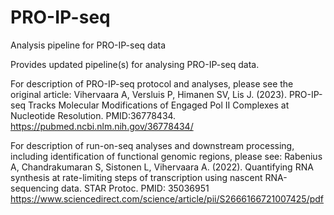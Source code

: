 # PRO-IP-seq

Analysis pipeline for PRO-IP-seq data

Provides updated pipeline(s) for analysing PRO-IP-seq data. 



For description of PRO-IP-seq protocol and analyses, please see the original article:
Vihervaara A, Versluis P, Himanen SV, Lis J. (2023). PRO-IP-seq Tracks Molecular Modifications of Engaged Pol II Complexes at Nucleotide Resolution. PMID:36778434.
https://pubmed.ncbi.nlm.nih.gov/36778434/


For description of run-on-seq analyses and downstream processing, including identification of functional genomic regions, please see:
Rabenius A, Chandrakumaran S, Sistonen L, Vihervaara A. (2022). Quantifying RNA synthesis at rate-limiting steps of transcription using nascent RNA-sequencing data. STAR Protoc. PMID: 35036951 
https://www.sciencedirect.com/science/article/pii/S2666166721007425/pdf
